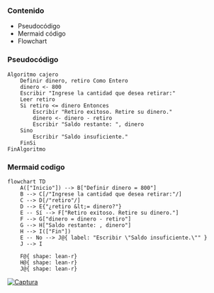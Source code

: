 ### Contenido

- Pseudocódigo
- Mermaid código
- Flowchart

### Pseudocódigo

```
Algoritmo cajero
    Definir dinero, retiro Como Entero
    dinero <- 800
    Escribir "Ingrese la cantidad que desea retirar:"
    Leer retiro
    Si retiro <= dinero Entonces
        Escribir "Retiro exitoso. Retire su dinero."
        dinero <- dinero - retiro
        Escribir "Saldo restante: ", dinero
    Sino
        Escribir "Saldo insuficiente."
    FinSi
FinAlgoritmo
```

### Mermaid codigo
```
flowchart TD
    A(["Inicio"]) --> B["Definir dinero = 800"]
    B --> C[/"Ingrese la cantidad que desea retirar:"/]
    C --> D[/"retiro"/]
    D --> E{"¿retiro &lt;= dinero?"}
    E -- Sí --> F["Retiro exitoso. Retire su dinero."]
    F --> G["dinero = dinero - retiro"]
    G --> H["Saldo restante: , dinero"]
    H --> I(["Fin"])
    E -- No --> J@{ label: "Escribir \"Saldo insuficiente.\"" }
    J --> I

    F@{ shape: lean-r}
    H@{ shape: lean-r}
    J@{ shape: lean-r}

```

[![Captura](https://drive.google.com/uc?export=view&id=1ComCi2J9kg9Z9xs0I_u_vH19GNtI-6P- "Captura")](https://drive.google.com/uc?export=view&id=1ComCi2J9kg9Z9xs0I_u_vH19GNtI-6P- "Captura")


